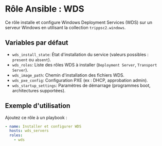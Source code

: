 # Rôle Ansible : WDS

Ce rôle installe et configure Windows Deployment Services (WDS) sur un serveur Windows en utilisant la collection `trippsc2.windows`.

## Variables par défaut

- `wds_install_state`: État d'installation du service (valeurs possibles : `present` ou `absent`).
- `wds_roles`: Liste des rôles WDS à installer (`Deployment Server`, `Transport Server`).
- `wds_image_path`: Chemin d'installation des fichiers WDS.
- `wds_pxe_config`: Configuration PXE (ex : DHCP, approbation admin).
- `wds_startup_settings`: Paramètres de démarrage (programmes boot, architectures supportées).

## Exemple d'utilisation

Ajoutez ce rôle à un playbook :

```yaml
- name: Installer et configurer WDS
  hosts: wds_servers
  roles:
    - wds
